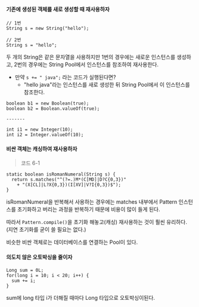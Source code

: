 #### **기존에 생성된 객체를 새로 생성할 때 재사용하자**

```
// 1번
String s = new String("hello");

// 2번
String s = "hello";
```

두 개의 String은 같은 문자열을 사용하지만 1번의 경우에는 새로운 인스턴스를 생성하고, 2번의 경우에는 String Pool에서 인스턴스를 참조하여 재사용한다.

- 만약 `s += " java";` 라는 코드가 실행된다면?
  - "hello java"라는 인스턴스를 새로 생성한 뒤 String Pool에서 이 인스턴스를 참조한다.

```
boolean b1 = new Boolean(true);
boolean b2 = Boolean.valueOf(true);

-------

int i1 = new Integer(10);
int i2 = Integer.valueOf(10);
```

#### **비싼 객체는 캐싱하여 재사용하자**

> 코드 6-1

```
static boolean isRomanNumeral(String s) {
  return s.matches("^(?=.)M*(C[MD]|D?C{0,3})"
    + "(X[CL]|L?X{0,3})(I[XV]|V?I{0,3})$");
}
```

isRomanNumeral을 반복해서 사용하는 경우에는 matches 내부에서 Pattern 인스턴스를 초기화하고 버리는 과정을 반복하기 때문에 비용이 많이 들게 된다.

따라서 `Pattern.compile()`을 초기화 해놓고(캐싱) 재사용하는 것이 훨씬 유리하다. (지연 초기화를 굳이 쓸 필요는 없다.)

비슷한 비싼 객체로는 데이터베이스를 연결하는 Pool이 있다.

#### **의도치 않은 오토박싱을 줄이자**

```
Long sum = 0L;
for(long i = 10; i < 20; i++) {
  sum += i;
}
```

sum에 long 타입 i가 더해질 때마다 Long 타입으로 오토박싱이된다.
